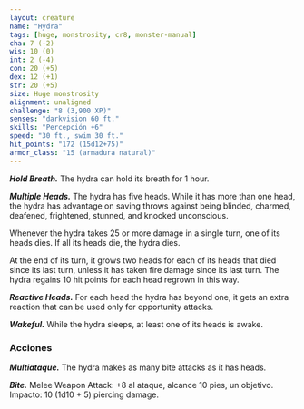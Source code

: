```yaml
---
layout: creature
name: "Hydra"
tags: [huge, monstrosity, cr8, monster-manual]
cha: 7 (-2)
wis: 10 (0)
int: 2 (-4)
con: 20 (+5)
dex: 12 (+1)
str: 20 (+5)
size: Huge monstrosity
alignment: unaligned
challenge: "8 (3,900 XP)"
senses: "darkvision 60 ft."
skills: "Percepción +6"
speed: "30 ft., swim 30 ft."
hit_points: "172 (15d12+75)"
armor_class: "15 (armadura natural)"
---
```


***Hold Breath.*** The hydra can hold its breath for 1 hour.

***Multiple Heads.*** The hydra has five heads. While it has more than one head, the hydra has advantage on saving throws against being blinded, charmed, deafened, frightened, stunned, and knocked unconscious.

Whenever the hydra takes 25 or more damage in a single turn, one of its heads dies. If all its heads die, the hydra dies.

At the end of its turn, it grows two heads for each of its heads that died since its last turn, unless it has taken fire damage since its last turn. The hydra regains 10 hit points for each head regrown in this way.

***Reactive Heads.*** For each head the hydra has beyond one, it gets an extra reaction that can be used only for opportunity attacks.

***Wakeful.*** While the hydra sleeps, at least one of its heads is awake.

### Acciones

***Multiataque.*** The hydra makes as many bite attacks as it has heads.

***Bite.*** Melee Weapon Attack: +8 al ataque, alcance 10 pies, un objetivo. Impacto: 10 (1d10 + 5) piercing damage.